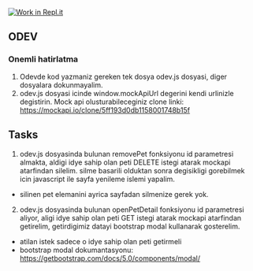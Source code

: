 [![Work in Repl.it](https://classroom.github.com/assets/work-in-replit-14baed9a392b3a25080506f3b7b6d57f295ec2978f6f33ec97e36a161684cbe9.svg)](https://classroom.github.com/online_ide?assignment_repo_id=3865500&assignment_repo_type=AssignmentRepo)
## ODEV

### Onemli hatirlatma
1. Odevde kod yazmaniz gereken tek dosya odev.js dosyasi, diger dosyalara dokunmayalim.
2. odev.js dosyasi icinde window.mockApiUrl degerini kendi urlinizle degistirin.
Mock api olusturabileceginiz clone linki: https://mockapi.io/clone/5ff193d0db1158001748b15f


## Tasks
1. odev.js dosyasinda bulunan removePet fonksiyonu id parametresi almakta,
aldigi idye sahip olan peti DELETE istegi atarak mockapi atarfindan silelim.
silme basarili olduktan sonra degisikligi gorebilmek icin javascript ile sayfa yenileme islemi yapalim.
- silinen pet elemanini ayrica sayfadan silmenize gerek yok.

2. odev.js dosyasinda bulunan openPetDetail fonksiyonu id parametresi aliyor,
aligi idye sahip olan peti GET istegi atarak mockapi atarfindan getirelim,
getirdigimiz datayi bootstrap modal kullanarak gosterelim.
- atilan istek sadece o idye sahip olan peti getirmeli
- bootstrap modal dokumantasyonu: https://getbootstrap.com/docs/5.0/components/modal/